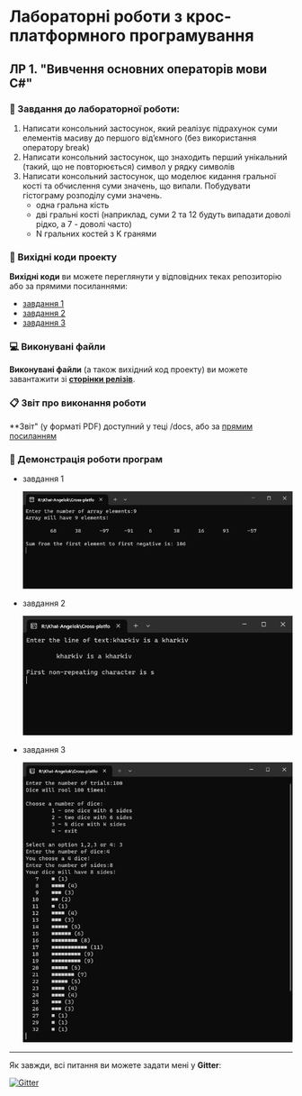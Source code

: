 # Лабораторні роботи з крос-платформного програмування

## ЛР 1. "Вивчення основних операторів мови С#"

### 📖 Завдання до лабораторної роботи:
1. Написати консольний застосунок, який реалізує підрахунок суми елементів масиву до першого від’ємного (без використання оператору break) 
2. Написати консольний застосунок, що знаходить перший унікальний (такий, що не повторюється) символ у рядку символів
3. Написати консольний застосунок, що моделює кидання гральної кості та обчислення суми значень, що випали. Побудувати гістограму розподілу суми значень.
    - одна гральна кість
    - дві гральні кості (наприклад, суми 2 та 12 будуть випадати доволі рідко, а 7 - доволі часто)
    - N гральних костей з K гранями

### 📃 Вихідні коди проекту

**Вихідні коди** ви можете переглянути у відповідних теках репозиторію або за прямими посиланнями:
* [завдання 1](https://github.com/angelina-babych/Cross-Platform-Labs/blob/main/LR1CrossPlatform/LR1CrossPlatform/L1Task1.cs)
* [завдання 2](https://github.com/angelina-babych/Cross-Platform-Labs/blob/main/LR1CrossPlatform/L1Task2/L1Task2.cs)
* [завдання 3](https://github.com/angelina-babych/Cross-Platform-Labs/blob/main/LR1CrossPlatform/L1Task3/Program.cs)

### 💻 Виконувані файли

**Виконувані файли** (а також вихідний код проекту) ви можете завантажити зі [**сторінки релізів**](https://github.com/angelina-babych/Cross-Platform-Labs/releases/tag/v1.0.0).

### 📋 Звіт про виконання роботи

**Звіт" (у форматі PDF) доступний у теці /docs, або за [прямим посиланням](https://github.com/angelina-babych/Cross-Platform-Labs/blob/main/docs/%D0%9B%D0%A01-%D0%91%D0%B0%D0%B1%D0%B8%D1%87.pdf)

### 💪 Демонстрація роботи програм

* завдання 1
    
    ![Task1](https://github.com/angelina-babych/Cross-Platform-Labs/blob/main/images/L1/L1T1.png)
* завдання 2
    
    ![Task2](https://github.com/angelina-babych/Cross-Platform-Labs/blob/main/images/L1/L1T2.png)
* завдання 3
    
    ![Task3](https://github.com/angelina-babych/Cross-Platform-Labs/blob/main/images/L1/L1T3.png)

---

Як завжди, всі питання ви можете задати мені у **Gitter**:

[![Gitter](https://badges.gitter.im/angelina-babych/community.svg)](https://gitter.im/angelina-babych/community?utm_source=badge&utm_medium=badge&utm_campaign=pr-badge)
 

